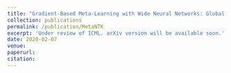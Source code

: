 ```yaml
---
title: "Gradient-Based Meta-Learning with Wide Neural Networks: Global Convergence, Induced Kernels, and Generalization Bounds"
collection: publications
permalink: /publication/MetaNTK
excerpt: 'Under review of ICML. arXiv version will be available soon.'
date: 2020-02-07
venue: 
paperurl: 
citation: 
---
```

